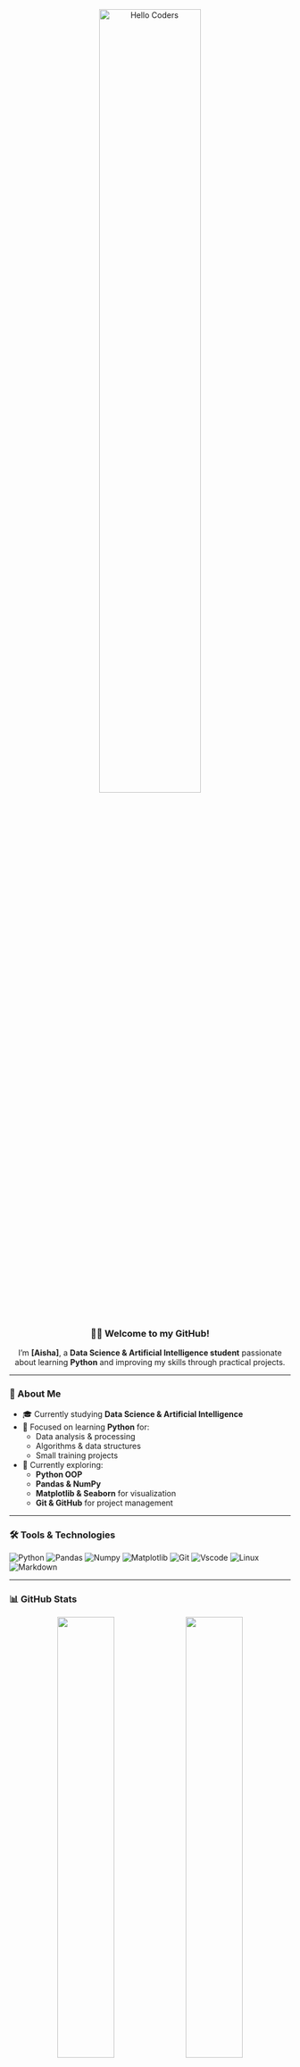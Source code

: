 <div align="center">

<img src="https://github.com/SP-XD/SP-XD/blob/main/images/hellocoders_rounded.gif?raw=true" alt="Hello Coders" width="60%"/>  

### 👩‍💻 Welcome to my GitHub!
I’m **[Aisha]**, a **Data Science & Artificial Intelligence student** passionate about learning **Python** and improving my skills through practical projects.

</div>

---

### 🚀 About Me
- 🎓 Currently studying **Data Science & Artificial Intelligence**  
- 🐍 Focused on learning **Python** for:  
  - Data analysis & processing  
  - Algorithms & data structures  
  - Small training projects  
- 🌱 Currently exploring:  
  - **Python OOP**  
  - **Pandas & NumPy**  
  - **Matplotlib & Seaborn** for visualization  
  - **Git & GitHub** for project management  

---

### 🛠️ Tools & Technologies
![Python](https://img.shields.io/badge/Python-FFD43B?style=flat&logo=python&logoColor=darkgreen)
![Pandas](https://img.shields.io/badge/Pandas-150458?style=flat&logo=pandas&logoColor=white)
![Numpy](https://img.shields.io/badge/Numpy-013243?style=flat&logo=numpy&logoColor=white)
![Matplotlib](https://img.shields.io/badge/Matplotlib-11557c?style=flat&logo=plotly&logoColor=white)
![Git](https://img.shields.io/badge/GIT-E44C30?style=flat&logo=git&logoColor=white)
![Vscode](https://img.shields.io/badge/VS_Code-0078D4?style=flat&logo=visual%20studio%20code&logoColor=white)
![Linux](https://img.shields.io/badge/Linux-FCC624?style=flat&logo=linux&logoColor=black)
![Markdown](https://img.shields.io/badge/Markdown-000000?style=flat&logo=markdown&logoColor=white)

---

### 📊 GitHub Stats
<div align="center">

<img src="https://github-readme-stats.vercel.app/api?Aisha21=Aisha21&show_icons=true&theme=tokyonight" width="45%"/>
<img src="https://github-readme-stats.vercel.app/api/top-langs/?Aisha21=USERNAME&layout=compact&theme=tokyonight" width="45%"/>

</div>

---

### ✨ Connect with Me
[![LinkedIn](https://img.shields.io/badge/LinkedIn-blue?logo=linkedin&logoColor=white)](https://linkedin.com/in/USERNAME)  
[![Gmail](https://img.shields.io/badge/Email-D14836?logo=gmail&logoColor=white)](maishadarweesh33E@gmail.com)

---
